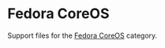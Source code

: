 # Fedora CoreOS

Support files for the [Fedora CoreOS](https://www.vultr.com/docs/category/fedora-coreos/) category.
